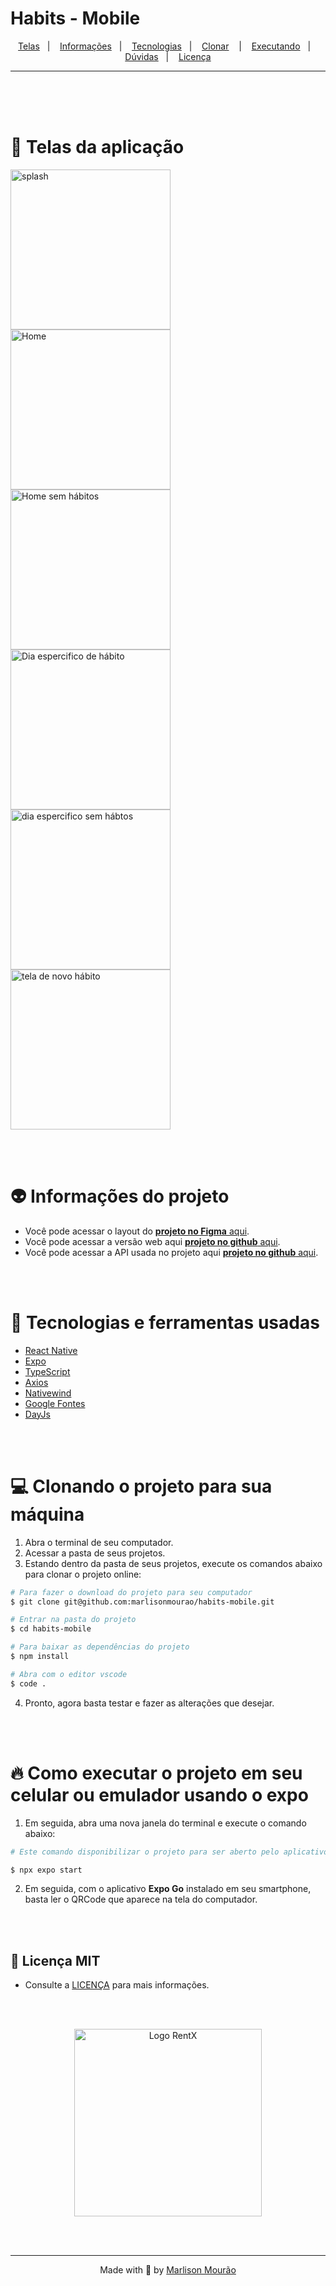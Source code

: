 # Habits - Mobile 

<p align="center">
  <a href="#-telas-da-aplicação">Telas</a>&nbsp;&nbsp;&nbsp;|&nbsp;&nbsp;&nbsp;
  <a href="#-informações-do-projeto">Informações</a>&nbsp;&nbsp;&nbsp;|&nbsp;&nbsp;&nbsp;
  <a href="#-tecnologias-e-ferramentas-usadas">Tecnologias</a>&nbsp;&nbsp;&nbsp;|&nbsp;&nbsp;&nbsp;
  <a href="#-clonando-o-projeto-para-sua-máquina">Clonar</a>&nbsp;&nbsp;&nbsp;
  |&nbsp;&nbsp;&nbsp;
  <a href="#-como-executar-o-projeto-em-seu-celular-ou-emulador-usando-o-expo">Executando</a>&nbsp;&nbsp;&nbsp;|&nbsp;&nbsp;&nbsp;
  <a href="#-dúvidas">Dúvidas</a>&nbsp;&nbsp;&nbsp;|&nbsp;&nbsp;&nbsp;
  <a href="#-licença-mit">Licença</a>
</p>

---
<br/>
<br>
<br>

# 📱 Telas da aplicação

> <p>
<img width="256px" src="./.github/splash.png" alt="splash" /><img width="256px" src="./.github/Home.png" alt="Home" /><img width="256px" src="./.github/HomeNo.png" alt="Home sem hábitos" /><img width="256px" src="./.github/Specific day.png" alt="Dia espercifico de hábito" /><img width="256px" src="./.github/Specificday(Nohabits).png" alt="dia espercifico sem hábtos" /><img width="256px" src="./.github/Newhabit.png" alt="tela de novo hábito" />
</p>

<br>
<br>

# 👽 Informações do projeto

- Você pode acessar o layout do [**projeto no Figma** aqui](https://www.figma.com/file/GlHkdDElpnz7EBoTtbyBeM/Habits-(i)-(Community)-(Copy)?node-id=0%3A1&t=9IzNUastLlmFL1Kl-0).
- Você pode acessar a versão web aqui [**projeto no github** aqui](https://github.com/marlisonmourao/habits-web).
- Você pode acessar a API usada no projeto aqui [**projeto no github** aqui](https://github.com/marlisonmourao/server-habits).

<br>
<br>

# 🏇 Tecnologias e ferramentas usadas

- [React Native](https://reactnative.dev/)
- [Expo](https://expo.dev/)
- [TypeScript](https://www.typescriptlang.org/)
- [Axios](https://axios-http.com/)
- [Nativewind](https://www.nativewind.dev/)
- [Google Fontes](https://fonts.google.com/)
- [DayJs](https://day.js.org/)

<br>
<br>

# 💻 Clonando o projeto para sua máquina

1. Abra o terminal de seu computador.
2. Acessar a pasta de seus projetos.
3. Estando dentro da pasta de seus projetos, execute os comandos abaixo para clonar o projeto online:

```bash
# Para fazer o download do projeto para seu computador
$ git clone git@github.com:marlisonmourao/habits-mobile.git

# Entrar na pasta do projeto 
$ cd habits-mobile

# Para baixar as dependências do projeto
$ npm install

# Abra com o editor vscode
$ code .
```

4. Pronto, agora basta testar e fazer as alterações que desejar.
  
<br>
<br>

# 🔥 Como executar o projeto em seu celular ou emulador usando o expo

<!-- 1. Dentro da pasta da aplicação pelo terminal, execute o comando abaixo -->

1. Em seguida, abra uma nova janela do terminal e execute o comando abaixo:

```bash
# Este comando disponibilizar o projeto para ser aberto pelo aplicativo expo Go que você deve ter instalado em seu dispositivo físico ou no emulador. 

$ npx expo start

```

2. Em seguida, com o aplicativo **Expo Go** instalado em seu smartphone, basta ler o QRCode que aparece na tela do computador.

<br>

<br>

## 📄 Licença MIT

- Consulte a [LICENÇA](LICENSE) para mais informações.
<br>
<br>

<p align="center"><img height="300px" alt="Logo RentX" src="./.github/computer.png" /></p>
<br>
<br>

---
<p align="center"> Made with 💜 by <a href="https://github.com/marlisonmourao"> Marlison Mourão </a></p>